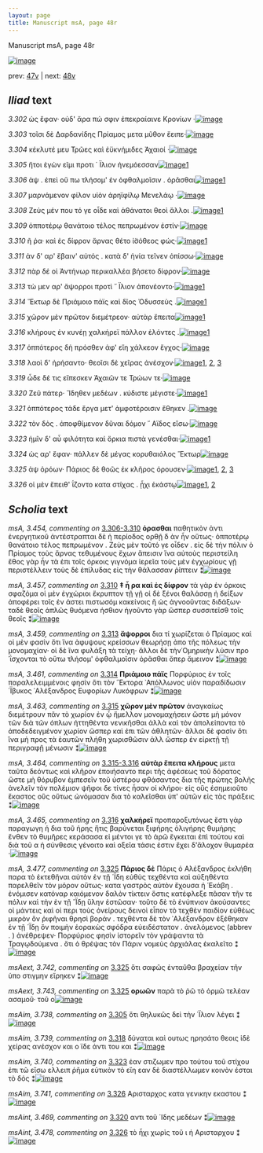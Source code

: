 ```yaml
---
layout: page
title: Manuscript msA, page 48r
---
```


Manuscript msA, page 48r

[![image](http://www.homermultitext.org/iipsrv?OBJ=IIP,1.0&FIF=/project/homer/pyramidal/deepzoom/hmt/vaimg/2017a/VA048RN_0049.tif&WID=100&CVT=JPEG)](http://www.homermultitext.org/ict2/?urn=urn:cite2:hmt:vaimg.2017a:VA048RN_0049)

prev:  [47v](../47v) | next:  [48v](../48v)

## *Iliad* text

*3.302* <a id="3.302"/> ὡς ἔφαν· οὐδ' ἄρα πώ σφιν ἐπεκραίαινε Κρονίων ·[![image](http://www.homermultitext.org/iipsrv?OBJ=IIP,1.0&FIF=/project/homer/pyramidal/deepzoom/hmt/vaimg/2017a/VA048RN_0049.tif&RGN=0.126,0.2246,0.401,0.0293&WID=1000&CVT=JPEG)](http://www.homermultitext.org/ict2/?urn=urn:cite2:hmt:vaimg.2017a:VA048RN_0049@0.126,0.2246,0.401,0.0293)

*3.303* <a id="3.303"/> τοῖσι δὲ Δαρδανίδης Πρίαμος μετα μῦθον ἔειπε·[![image](http://www.homermultitext.org/iipsrv?OBJ=IIP,1.0&FIF=/project/homer/pyramidal/deepzoom/hmt/vaimg/2017a/VA048RN_0049.tif&RGN=0.13,0.2509,0.376,0.0255&WID=1000&CVT=JPEG)](http://www.homermultitext.org/ict2/?urn=urn:cite2:hmt:vaimg.2017a:VA048RN_0049@0.13,0.2509,0.376,0.0255)

*3.304* <a id="3.304"/> κέκλυτέ μευ Τρῶες καὶ ἐϋκνήμιδες Ἀχαιοί ·[![image](http://www.homermultitext.org/iipsrv?OBJ=IIP,1.0&FIF=/project/homer/pyramidal/deepzoom/hmt/vaimg/2017a/VA048RN_0049.tif&RGN=0.127,0.266,0.376,0.0278&WID=1000&CVT=JPEG)](http://www.homermultitext.org/ict2/?urn=urn:cite2:hmt:vaimg.2017a:VA048RN_0049@0.127,0.266,0.376,0.0278)

*3.305* <a id="3.305"/> ἤτοι ἐγὼν εῖμι προτι ΄ Ϊλιον ἠνεμόεσσαν[![image](http://www.homermultitext.org/iipsrv?OBJ=IIP,1.0&FIF=/project/homer/pyramidal/deepzoom/hmt/vaimg/2017a/VA048RN_0049.tif&RGN=0.128,0.2832,0.338,0.0255&WID=1000&CVT=JPEG)](http://www.homermultitext.org/ict2/?urn=urn:cite2:hmt:vaimg.2017a:VA048RN_0049@0.128,0.2832,0.338,0.0255)[1](#msAim_3.738)

*3.306* <a id="3.306"/> ὰψ . ἐπεὶ οὔ πω τλήσομ' ἐν ὀφθαλμοῖσιν . ὁρᾶσθαι[![image](http://www.homermultitext.org/iipsrv?OBJ=IIP,1.0&FIF=/project/homer/pyramidal/deepzoom/hmt/vaimg/2017a/VA048RN_0049.tif&RGN=0.124,0.3035,0.384,0.0255&WID=1000&CVT=JPEG)](http://www.homermultitext.org/ict2/?urn=urn:cite2:hmt:vaimg.2017a:VA048RN_0049@0.124,0.3035,0.384,0.0255)[1](#msA_3.452)

*3.307* <a id="3.307"/> μαρνάμενον φίλον υἱὸν ἀρηϊφίλῳ Μενελάῳ ·[![image](http://www.homermultitext.org/iipsrv?OBJ=IIP,1.0&FIF=/project/homer/pyramidal/deepzoom/hmt/vaimg/2017a/VA048RN_0049.tif&RGN=0.128,0.3253,0.384,0.0255&WID=1000&CVT=JPEG)](http://www.homermultitext.org/ict2/?urn=urn:cite2:hmt:vaimg.2017a:VA048RN_0049@0.128,0.3253,0.384,0.0255)

*3.308* <a id="3.308"/> Ζεὺς μέν που τό γε οἶδε καὶ ἀθάνατοι θεοὶ ἄλλοι .[![image](http://www.homermultitext.org/iipsrv?OBJ=IIP,1.0&FIF=/project/homer/pyramidal/deepzoom/hmt/vaimg/2017a/VA048RN_0049.tif&RGN=0.12,0.3441,0.411,0.0285&WID=1000&CVT=JPEG)](http://www.homermultitext.org/ict2/?urn=urn:cite2:hmt:vaimg.2017a:VA048RN_0049@0.12,0.3441,0.411,0.0285)[1](#msA_3.456)

*3.309* <a id="3.309"/> ὁπποτέρῳ θανάτοιο τέλος πεπρωμένον ἐστίν·[![image](http://www.homermultitext.org/iipsrv?OBJ=IIP,1.0&FIF=/project/homer/pyramidal/deepzoom/hmt/vaimg/2017a/VA048RN_0049.tif&RGN=0.126,0.3644,0.411,0.0233&WID=1000&CVT=JPEG)](http://www.homermultitext.org/ict2/?urn=urn:cite2:hmt:vaimg.2017a:VA048RN_0049@0.126,0.3644,0.411,0.0233)

*3.310* <a id="3.310"/> ῆ ῥα· καὶ ἐς δίφρον ἄρνας θέτο ἰ̈σόθεος φώς·[![image](http://www.homermultitext.org/iipsrv?OBJ=IIP,1.0&FIF=/project/homer/pyramidal/deepzoom/hmt/vaimg/2017a/VA048RN_0049.tif&RGN=0.121,0.3802,0.39,0.0278&WID=1000&CVT=JPEG)](http://www.homermultitext.org/ict2/?urn=urn:cite2:hmt:vaimg.2017a:VA048RN_0049@0.121,0.3802,0.39,0.0278)[1](#msA_3.457)

*3.311* <a id="3.311"/> ἀν δ' αρ' ἔβαιν' αὐτός . κατὰ δ' ἡνία τεῖνεν ὀπίσσω·[![image](http://www.homermultitext.org/iipsrv?OBJ=IIP,1.0&FIF=/project/homer/pyramidal/deepzoom/hmt/vaimg/2017a/VA048RN_0049.tif&RGN=0.123,0.402,0.419,0.0225&WID=1000&CVT=JPEG)](http://www.homermultitext.org/ict2/?urn=urn:cite2:hmt:vaimg.2017a:VA048RN_0049@0.123,0.402,0.419,0.0225)

*3.312* <a id="3.312"/> πὰρ δέ οἱ Ἀντήνωρ περικαλλέα βήσετο δίφρον·[![image](http://www.homermultitext.org/iipsrv?OBJ=IIP,1.0&FIF=/project/homer/pyramidal/deepzoom/hmt/vaimg/2017a/VA048RN_0049.tif&RGN=0.123,0.423,0.387,0.0225&WID=1000&CVT=JPEG)](http://www.homermultitext.org/ict2/?urn=urn:cite2:hmt:vaimg.2017a:VA048RN_0049@0.123,0.423,0.387,0.0225)

*3.313* <a id="3.313"/> τὼ μεν αρ' ἄψορροι προτὶ ῎ Ϊλιον ἀπονέοντο·[![image](http://www.homermultitext.org/iipsrv?OBJ=IIP,1.0&FIF=/project/homer/pyramidal/deepzoom/hmt/vaimg/2017a/VA048RN_0049.tif&RGN=0.122,0.4395,0.345,0.0248&WID=1000&CVT=JPEG)](http://www.homermultitext.org/ict2/?urn=urn:cite2:hmt:vaimg.2017a:VA048RN_0049@0.122,0.4395,0.345,0.0248)[1](#msA_3.459)

*3.314* <a id="3.314"/> Ἕκτωρ δὲ Πριάμοιο πάϊς καὶ δῖος Ὀδυσσεὺς .[![image](http://www.homermultitext.org/iipsrv?OBJ=IIP,1.0&FIF=/project/homer/pyramidal/deepzoom/hmt/vaimg/2017a/VA048RN_0049.tif&RGN=0.112,0.4553,0.389,0.0263&WID=1000&CVT=JPEG)](http://www.homermultitext.org/ict2/?urn=urn:cite2:hmt:vaimg.2017a:VA048RN_0049@0.112,0.4553,0.389,0.0263)[1](#msA_3.461)

*3.315* <a id="3.315"/> χῶρον μὲν πρῶτον διεμέτρεον· αὐτὰρ ἔπειτα[![image](http://www.homermultitext.org/iipsrv?OBJ=IIP,1.0&FIF=/project/homer/pyramidal/deepzoom/hmt/vaimg/2017a/VA048RN_0049.tif&RGN=0.118,0.4778,0.414,0.0225&WID=1000&CVT=JPEG)](http://www.homermultitext.org/ict2/?urn=urn:cite2:hmt:vaimg.2017a:VA048RN_0049@0.118,0.4778,0.414,0.0225)[1](#msA_3.463)

*3.316* <a id="3.316"/> κλήρους ἐν κυνέῃ χαλκήρεϊ πάλλον ἑλόντες .[![image](http://www.homermultitext.org/iipsrv?OBJ=IIP,1.0&FIF=/project/homer/pyramidal/deepzoom/hmt/vaimg/2017a/VA048RN_0049.tif&RGN=0.121,0.4936,0.393,0.027&WID=1000&CVT=JPEG)](http://www.homermultitext.org/ict2/?urn=urn:cite2:hmt:vaimg.2017a:VA048RN_0049@0.121,0.4936,0.393,0.027)[1](#msA_3.465)

*3.317* <a id="3.317"/> ὁππότερος δὴ πρόσθεν ἀφ' εἵη χάλκεον ἔγχος·[![image](http://www.homermultitext.org/iipsrv?OBJ=IIP,1.0&FIF=/project/homer/pyramidal/deepzoom/hmt/vaimg/2017a/VA048RN_0049.tif&RGN=0.125,0.5124,0.393,0.027&WID=1000&CVT=JPEG)](http://www.homermultitext.org/ict2/?urn=urn:cite2:hmt:vaimg.2017a:VA048RN_0049@0.125,0.5124,0.393,0.027)

*3.318* <a id="3.318"/> λαοὶ δ' ἠρήσαντο· θεοῖσι δὲ χεῖρας ἀνέσχον·[![image](http://www.homermultitext.org/iipsrv?OBJ=IIP,1.0&FIF=/project/homer/pyramidal/deepzoom/hmt/vaimg/2017a/VA048RN_0049.tif&RGN=0.117,0.5327,0.384,0.027&WID=1000&CVT=JPEG)](http://www.homermultitext.org/ict2/?urn=urn:cite2:hmt:vaimg.2017a:VA048RN_0049@0.117,0.5327,0.384,0.027)[1](#msAim_3.739), [2](#msA_3.467), [3](#msAil_3.744)

*3.319* <a id="3.319"/> ὧδε δέ τις εἴπεσκεν Ἀχαιῶν τε Τρώων τε·[![image](http://www.homermultitext.org/iipsrv?OBJ=IIP,1.0&FIF=/project/homer/pyramidal/deepzoom/hmt/vaimg/2017a/VA048RN_0049.tif&RGN=0.123,0.5522,0.363,0.0255&WID=1000&CVT=JPEG)](http://www.homermultitext.org/ict2/?urn=urn:cite2:hmt:vaimg.2017a:VA048RN_0049@0.123,0.5522,0.363,0.0255)

*3.320* <a id="3.320"/> Ζεῦ πάτερ· Ἴδηθεν μεδέων . κύδιστε μέγιστε·[![image](http://www.homermultitext.org/iipsrv?OBJ=IIP,1.0&FIF=/project/homer/pyramidal/deepzoom/hmt/vaimg/2017a/VA048RN_0049.tif&RGN=0.122,0.5733,0.373,0.024&WID=1000&CVT=JPEG)](http://www.homermultitext.org/ict2/?urn=urn:cite2:hmt:vaimg.2017a:VA048RN_0049@0.122,0.5733,0.373,0.024)[1](#msAint_3.469)

*3.321* <a id="3.321"/> ὁππότερος τάδε ἔργα μετ' ἀμφοτέροισιν ἔθηκεν .[![image](http://www.homermultitext.org/iipsrv?OBJ=IIP,1.0&FIF=/project/homer/pyramidal/deepzoom/hmt/vaimg/2017a/VA048RN_0049.tif&RGN=0.125,0.5905,0.393,0.024&WID=1000&CVT=JPEG)](http://www.homermultitext.org/ict2/?urn=urn:cite2:hmt:vaimg.2017a:VA048RN_0049@0.125,0.5905,0.393,0.024)

*3.322* <a id="3.322"/> τὸν δὸς . ἀποφθίμενον δῦναι δόμον ῎ Αϊδος εἴσω·[![image](http://www.homermultitext.org/iipsrv?OBJ=IIP,1.0&FIF=/project/homer/pyramidal/deepzoom/hmt/vaimg/2017a/VA048RN_0049.tif&RGN=0.123,0.6078,0.385,0.024&WID=1000&CVT=JPEG)](http://www.homermultitext.org/ict2/?urn=urn:cite2:hmt:vaimg.2017a:VA048RN_0049@0.123,0.6078,0.385,0.024)

*3.323* <a id="3.323"/> ἡμῖν δ' αὖ φιλότητα καὶ ὅρκια πιστὰ γενέσθαι·[![image](http://www.homermultitext.org/iipsrv?OBJ=IIP,1.0&FIF=/project/homer/pyramidal/deepzoom/hmt/vaimg/2017a/VA048RN_0049.tif&RGN=0.117,0.6236,0.391,0.0285&WID=1000&CVT=JPEG)](http://www.homermultitext.org/ict2/?urn=urn:cite2:hmt:vaimg.2017a:VA048RN_0049@0.117,0.6236,0.391,0.0285)[1](#msAim_3.740)

*3.324* <a id="3.324"/> ὡς αρ' ἔφαν· πάλλεν δὲ μέγας κορυθαιόλος Ἕκτωρ[![image](http://www.homermultitext.org/iipsrv?OBJ=IIP,1.0&FIF=/project/homer/pyramidal/deepzoom/hmt/vaimg/2017a/VA048RN_0049.tif&RGN=0.119,0.6461,0.412,0.0285&WID=1000&CVT=JPEG)](http://www.homermultitext.org/ict2/?urn=urn:cite2:hmt:vaimg.2017a:VA048RN_0049@0.119,0.6461,0.412,0.0285)

*3.325* <a id="3.325"/> ὰψ ὁρόων· Πάριος δὲ θοῶς ἐκ κλῆρος όρουσεν·[![image](http://www.homermultitext.org/iipsrv?OBJ=IIP,1.0&FIF=/project/homer/pyramidal/deepzoom/hmt/vaimg/2017a/VA048RN_0049.tif&RGN=0.122,0.6657,0.386,0.0248&WID=1000&CVT=JPEG)](http://www.homermultitext.org/ict2/?urn=urn:cite2:hmt:vaimg.2017a:VA048RN_0049@0.122,0.6657,0.386,0.0248)[1](#msA_3.477), [2](#msAext_3.742), [3](#msAext_3.743)

*3.326* <a id="3.326"/> οἱ μὲν ἔπειθ' ΐζοντο κατα στίχας . ᾗχι ἑκάστῳ[![image](http://www.homermultitext.org/iipsrv?OBJ=IIP,1.0&FIF=/project/homer/pyramidal/deepzoom/hmt/vaimg/2017a/VA048RN_0049.tif&RGN=0.124,0.6807,0.395,0.0308&WID=1000&CVT=JPEG)](http://www.homermultitext.org/ict2/?urn=urn:cite2:hmt:vaimg.2017a:VA048RN_0049@0.124,0.6807,0.395,0.0308)[1](#msAint_3.478), [2](#msAim_3.741)

## *Scholia* text

*msA, 3.454, commenting on* [3.306-3.310](#3.306-3.310)  <a id="msA_3.454"/> **ὁρασθαι** παθητικὸν ἀντι ἐνεργητικοῦ ἀντέστραπται δὲ ἡ περίοδος ορθῇ δ ὰν ἦν οὕτως· ὁπποτέρῳ θανάτοιο τέλος πεπρωμένον . Ζεὺς μὲν τοῦτό γε οἶδεν . εἰς δὲ τὴν πόλιν ὁ Πρίαμος τοὺς ἄρνας τεθυμένους ἔχων ἄπεισιν ἵνα αὐτοὺς περιστείλη ἔθος γὰρ ἦν τὰ ἐπι τοῖς όρκοις γιγνόμα ἱερεῖα τοὺς μὲν ἐγχωρίους γῇ περιστέλλειν τοὺς δὲ ἐπίλυδας εἰς τὴν θάλασσαν ῥίπτειν ⁑[![image](http://www.homermultitext.org/iipsrv?OBJ=IIP,1.0&FIF=/project/homer/pyramidal/deepzoom/hmt/vaimg/2017a/VA048RN_0049.tif&RGN=0.13614591,0.13278008,0.54826824,0.05228216&WID=1000&CVT=JPEG)](http://www.homermultitext.org/ict2/?urn=urn:cite2:hmt:vaimg.2017a:VA048RN_0049@0.13614591,0.13278008,0.54826824,0.05228216)

*msA, 3.457, commenting on* [3.310](#3.310)  <a id="msA_3.457"/> **‡ ἦ ρα καὶ ἐς δίφρον** τὰ γὰρ ἐν όρκοις σφαζόμα οἱ μὲν ἐγχώριοι ἔκρυπτον τῇ γῇ οἱ δὲ ξένοι θαλάσσῃ ἠ δείξων ἀποφέρει τοῖς ἐν άστει πιστωσόμ κακείνοις ἢ ὡς ἀγνοοῦντας διδάξων· ταδὲ θεοῖς ἁπλῶς θυόμενα ήσθιον ήγοῦντο γὰρ ὥσπερ συσσιτεῖσθ τοῖς θεοῖς ⁑[![image](http://www.homermultitext.org/iipsrv?OBJ=IIP,1.0&FIF=/project/homer/pyramidal/deepzoom/hmt/vaimg/2017a/VA048RN_0049.tif&RGN=0.52947679,0.37731674,0.20449521,0.07302905&WID=1000&CVT=JPEG)](http://www.homermultitext.org/ict2/?urn=urn:cite2:hmt:vaimg.2017a:VA048RN_0049@0.52947679,0.37731674,0.20449521,0.07302905)

*msA, 3.459, commenting on* [3.313](#3.313)  <a id="msA_3.459"/> **ἄψορροι** δια τί χωρίζεται ὁ Πρίαμος καὶ οἱ μὲν φασὶν ὅτι ἵνα ἀφυψους κρείσσων θεωρήσῃ ἀπο τῆς πόλεως τὴν μονομαχίαν· οἱ δὲ ἵνα φυλάξη τὰ τείχη· ἄλλοι δὲ τὴν῾Ομηρικὴν λύσιν προ ᾿ΐσχονται τὸ οὔτω τλήσομ' ὀφθαλμοῖσιν ὁρᾶσθαι ὅπερ ἄμεινον ⁑[![image](http://www.homermultitext.org/iipsrv?OBJ=IIP,1.0&FIF=/project/homer/pyramidal/deepzoom/hmt/vaimg/2017a/VA048RN_0049.tif&RGN=0.52579219,0.44730290,0.21075903,0.07413555&WID=1000&CVT=JPEG)](http://www.homermultitext.org/ict2/?urn=urn:cite2:hmt:vaimg.2017a:VA048RN_0049@0.52579219,0.44730290,0.21075903,0.07413555)

*msA, 3.461, commenting on* [3.314](#3.314)  <a id="msA_3.461"/> **Πριάμοιο πάϊς** Πορφύριος ἐν τοῖς παραλελειμμένοις φησὶν ὅτι τὸν ῞Εκτορα ᾿Απόλλωνος υἱὸν παραδίδωσιν ΄Ϊβυκος ᾿Αλέξανδρος Ευφορίων Λυκόφρων ⁑[![image](http://www.homermultitext.org/iipsrv?OBJ=IIP,1.0&FIF=/project/homer/pyramidal/deepzoom/hmt/vaimg/2017a/VA048RN_0049.tif&RGN=0.52579219,0.51867220,0.21886514,0.05089903&WID=1000&CVT=JPEG)](http://www.homermultitext.org/ict2/?urn=urn:cite2:hmt:vaimg.2017a:VA048RN_0049@0.52579219,0.51867220,0.21886514,0.05089903)

*msA, 3.463, commenting on* [3.315](#3.315)  <a id="msA_3.463"/> **χῶρον μὲν πρῶτον** ἀναγκαίως διεμέτρουν πᾶν τὸ χωρίον ἐν ᾧ ἤμελλον μονομαχήσειν ὥστε μὴ μόνον τῶν διὰ τῶν όπλων ἡττηθέντα νενικῆσθαι ἀλλὰ καὶ τὸν ἀπολείποντα τὸ ἀποδεδειγμένον χωρίον ὥσπερ καὶ ἐπι τῶν ἀθλητῶν· ἄλλοι δὲ φασὶν ὅτι ἵνα μὴ προς τὰ ἑαυτῶν πλήθη χωρισθῶσιν ἀλλ ὥσπερ ἐν εἰρκτῇ τῇ περιγραφῇ μένωσιν ⁑[![image](http://www.homermultitext.org/iipsrv?OBJ=IIP,1.0&FIF=/project/homer/pyramidal/deepzoom/hmt/vaimg/2017a/VA048RN_0049.tif&RGN=0.53408254,0.57634855,0.20117907,0.11120332&WID=1000&CVT=JPEG)](http://www.homermultitext.org/ict2/?urn=urn:cite2:hmt:vaimg.2017a:VA048RN_0049@0.53408254,0.57634855,0.20117907,0.11120332)

*msA, 3.464, commenting on* [3.315-3.316](#3.315-3.316)  <a id="msA_3.464"/> **αὐτὰρ ἔπειτα κλήρους** μετα ταῦτα δεόντως καὶ κλῆρον ἐποιήσαντο περι τῆς ἀφέσεως τοῦ δόρατος ὥστε μὴ θόρυβον ἐμπεσεῖν τοῦ ὑστέρου φθάσαντος δια τῆς πρώτης βολῆς ἀνελεῖν τὸν πολέμιον ψῆφοι δε τίνες ἦσαν οἱ κλήροι· εἰς οὓς ἐσημειοῦτο ἕκαστος οὓς οὕτως ὠνόμασαν δια τὸ καλεῖσθαι ὑπ' αὐτῶν εἰς τὰς πράξεις ⁑[![image](http://www.homermultitext.org/iipsrv?OBJ=IIP,1.0&FIF=/project/homer/pyramidal/deepzoom/hmt/vaimg/2017a/VA048RN_0049.tif&RGN=0.11072218,0.68298755,0.62122329,0.06846473&WID=1000&CVT=JPEG)](http://www.homermultitext.org/ict2/?urn=urn:cite2:hmt:vaimg.2017a:VA048RN_0049@0.11072218,0.68298755,0.62122329,0.06846473)

*msA, 3.465, commenting on* [3.316](#3.316)  <a id="msA_3.465"/> **χαλκήρεϊ** προπαροξυτόνως ἔστι γὰρ παραγωγη ἡ δια τοῦ ήρης ἥτις βαρύνεται ξιφήρης ὀλιγήρης θυμήρης ἔνθεν τὸ θυμῆρες κεράσασα εἰ μέντοι γε τὸ ἀρῶ ἔγκειται ἐπὶ τούτου καὶ διὰ τοῦ α ἡ σύνθεσις γένοιτο καὶ οξεῖα τάσις ἐστιν ἔχει δ'ἄλοχον θυμαρέα ·[![image](http://www.homermultitext.org/iipsrv?OBJ=IIP,1.0&FIF=/project/homer/pyramidal/deepzoom/hmt/vaimg/2017a/VA048RN_0049.tif&RGN=0.11845984,0.73402490,0.61348563,0.03900415&WID=1000&CVT=JPEG)](http://www.homermultitext.org/ict2/?urn=urn:cite2:hmt:vaimg.2017a:VA048RN_0049@0.11845984,0.73402490,0.61348563,0.03900415)

*msA, 3.477, commenting on* [3.325](#3.325)  <a id="msA_3.477"/> **Πάριος δὲ** Πάρις ὁ Αλέξανδρος ἐκλήθη παρα τὸ ἐκτεθῆναι αὐτὸν ἐν τῇ ΄Ϊδη εὐθὺς τεχθέντα καὶ αὐξηθέντα παρελθεῖν τὸν μόρον οὕτως· κατα γαστρὸς αὐτὸν ἔχουσα ἡ ῾Εκάβη . ἐνόμισεν κατόναρ καιόμενον δαλὸν τίκτειν ὅστις κατέφλεξε πᾶσαν τῆν τε πόλιν καὶ τὴν ἐν τῇ ῎Ϊδῃ ὕλην ἑστῶσαν· τοῦτο δὲ τὸ ἐνύπνιον ἀκούσαντες οἱ μάντεις καὶ οἱ περι τοὺς ὀνείρους δεινοὶ εἶπον τὸ τεχθὲν παιδίον εὐθέως μικρὸν ὂν ῥιφῆναι θρησὶ βοράν . τεχθέντα δὲ τὸν ᾿Αλέξανδρον ἐξέθηκαν ἐν τῇ ΄Ϊδῃ ὃν ποιμὴν ἑορακὼς σφόδρα εὐειδέστατον . ἀνελόμενος (abbrev . ) ἀνέθρεψεν· Πορφύριος φησὶν ἱστορεῖν τὸν γράψαντα τὰ Τραγῳδούμενα . ὅτι ὁ θρέψας τὸν Πάριν νομεὺς ἀρχιάλας ἐκαλεῖτο ⁑[![image](http://www.homermultitext.org/iipsrv?OBJ=IIP,1.0&FIF=/project/homer/pyramidal/deepzoom/hmt/vaimg/2017a/VA048RN_0049.tif&RGN=0.11735446,0.77427386,0.61680177,0.08049793&WID=1000&CVT=JPEG)](http://www.homermultitext.org/ict2/?urn=urn:cite2:hmt:vaimg.2017a:VA048RN_0049@0.11735446,0.77427386,0.61680177,0.08049793)

*msAext, 3.742, commenting on* [3.325](#3.325)  <a id="msAext_3.742"/> ὅτι σαφῶς ἐνταῦθα βραχείαν τῆν ὑπο στιγμην εἵρηκεν ⁑[![image](http://www.homermultitext.org/iipsrv?OBJ=IIP,1.0&FIF=/project/homer/pyramidal/deepzoom/hmt/vaimg/2017a/VA048RN_0049.tif&RGN=0.70449521,0.12213001,0.04605748,0.06721992&WID=1000&CVT=JPEG)](http://www.homermultitext.org/ict2/?urn=urn:cite2:hmt:vaimg.2017a:VA048RN_0049@0.70449521,0.12213001,0.04605748,0.06721992)

*msAext, 3.743, commenting on* [3.325](#3.325)  <a id="msAext_3.743"/> **ορωῶν** παρὰ τὸ ῥῶ τὸ ὁρμῶ τελέαν ασαμοῦ· τοῦ ο[![image](http://www.homermultitext.org/iipsrv?OBJ=IIP,1.0&FIF=/project/homer/pyramidal/deepzoom/hmt/vaimg/2017a/VA048RN_0049.tif&RGN=0.77118644,0.66542185,0.05784819,0.03485477&WID=1000&CVT=JPEG)](http://www.homermultitext.org/ict2/?urn=urn:cite2:hmt:vaimg.2017a:VA048RN_0049@0.77118644,0.66542185,0.05784819,0.03485477)

*msAim, 3.738, commenting on* [3.305](#3.305)  <a id="msAim_3.738"/> ὅτι θηλυκῶς δεὶ τὴν ΄Ϊλιον λέγει ⁑[![image](http://www.homermultitext.org/iipsrv?OBJ=IIP,1.0&FIF=/project/homer/pyramidal/deepzoom/hmt/vaimg/2017a/VA048RN_0049.tif&RGN=0.46849668,0.29363762,0.06116433,0.01673582&WID=1000&CVT=JPEG)](http://www.homermultitext.org/ict2/?urn=urn:cite2:hmt:vaimg.2017a:VA048RN_0049@0.46849668,0.29363762,0.06116433,0.01673582)

*msAim, 3.739, commenting on* [3.318](#3.318)  <a id="msAim_3.739"/> δύναται καὶ ουτως ηρησάτο θεοις ἱδὲ χείρας ανέσχον και ο ϊδε ἀντι του και ⁑[![image](http://www.homermultitext.org/iipsrv?OBJ=IIP,1.0&FIF=/project/homer/pyramidal/deepzoom/hmt/vaimg/2017a/VA048RN_0049.tif&RGN=0.48968312,0.54011065,0.04679440,0.06334716&WID=1000&CVT=JPEG)](http://www.homermultitext.org/ict2/?urn=urn:cite2:hmt:vaimg.2017a:VA048RN_0049@0.48968312,0.54011065,0.04679440,0.06334716)

*msAim, 3.740, commenting on* [3.323](#3.323)  <a id="msAim_3.740"/> ἐαν στιζωμεν προ τούτου τοῦ στίχου ἐπι τῶ εἴσω ελλειπ ῥῆμα εὐτικὸν τὸ εἴη εαν δὲ διαστέλλωμεν κοινὸν έσται τὸ δός ⁑[![image](http://www.homermultitext.org/iipsrv?OBJ=IIP,1.0&FIF=/project/homer/pyramidal/deepzoom/hmt/vaimg/2017a/VA048RN_0049.tif&RGN=0.48176124,0.62461964,0.05784819,0.02821577&WID=1000&CVT=JPEG)](http://www.homermultitext.org/ict2/?urn=urn:cite2:hmt:vaimg.2017a:VA048RN_0049@0.48176124,0.62461964,0.05784819,0.02821577)

*msAim, 3.741, commenting on* [3.326](#3.326)  <a id="msAim_3.741"/> Αρισταρχος κατα γενικην εκαστου ⁑[![image](http://www.homermultitext.org/iipsrv?OBJ=IIP,1.0&FIF=/project/homer/pyramidal/deepzoom/hmt/vaimg/2017a/VA048RN_0049.tif&RGN=0.50902727,0.68934993,0.02302874,0.02821577&WID=1000&CVT=JPEG)](http://www.homermultitext.org/ict2/?urn=urn:cite2:hmt:vaimg.2017a:VA048RN_0049@0.50902727,0.68934993,0.02302874,0.02821577)

*msAint, 3.469, commenting on* [3.320](#3.320)  <a id="msAint_3.469"/> αντι τοῦ ΄Ιδης μεδέων ⁑[![image](http://www.homermultitext.org/iipsrv?OBJ=IIP,1.0&FIF=/project/homer/pyramidal/deepzoom/hmt/vaimg/2017a/VA048RN_0049.tif&RGN=0.09893147,0.57773167,0.02081798,0.02074689&WID=1000&CVT=JPEG)](http://www.homermultitext.org/ict2/?urn=urn:cite2:hmt:vaimg.2017a:VA048RN_0049@0.09893147,0.57773167,0.02081798,0.02074689)

*msAint, 3.478, commenting on* [3.326](#3.326)  <a id="msAint_3.478"/> τὸ ἧχι χωρὶς τοῦ ι ἡ Αρισταρχου ⁑[![image](http://www.homermultitext.org/iipsrv?OBJ=IIP,1.0&FIF=/project/homer/pyramidal/deepzoom/hmt/vaimg/2017a/VA048RN_0049.tif&RGN=0.06521739,0.69004149,0.07313928,0.01991701&WID=1000&CVT=JPEG)](http://www.homermultitext.org/ict2/?urn=urn:cite2:hmt:vaimg.2017a:VA048RN_0049@0.06521739,0.69004149,0.07313928,0.01991701)